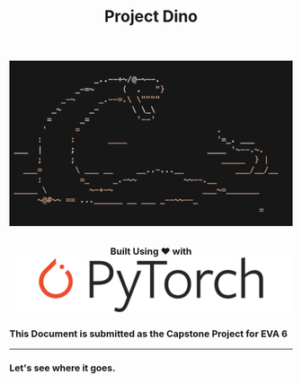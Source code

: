 <div align="center">
    <h1>
        Project Dino <br/>
<br/>
<p align="center">
  <img src="./assets/dino_ascii.png" /> 
</p>
<h3> Built Using ❤️ with  <img src="./assets/Pytorch_logo.png"   /> </h3
<br/>
</h1>

</div>

### This Document is submitted as the Capstone Project for EVA 6

---
### Let's see where it goes.